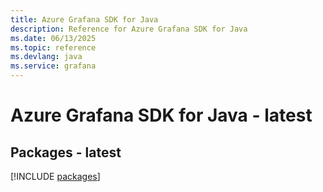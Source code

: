```yaml
---
title: Azure Grafana SDK for Java
description: Reference for Azure Grafana SDK for Java
ms.date: 06/13/2025
ms.topic: reference
ms.devlang: java
ms.service: grafana
---
```

# Azure Grafana SDK for Java - latest
## Packages - latest
[!INCLUDE [packages](grafana-index.md)]